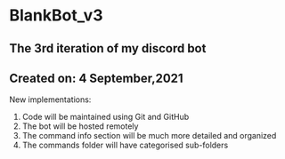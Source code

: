 # BlankBot_v3
The 3rd iteration of my discord bot
---
Created on: 4 September,2021
---
New implementations:
1. Code will be maintained using Git and GitHub
2. The bot will be hosted remotely
3. The command info section will be much more detailed and organized
4. The commands folder will have categorised sub-folders